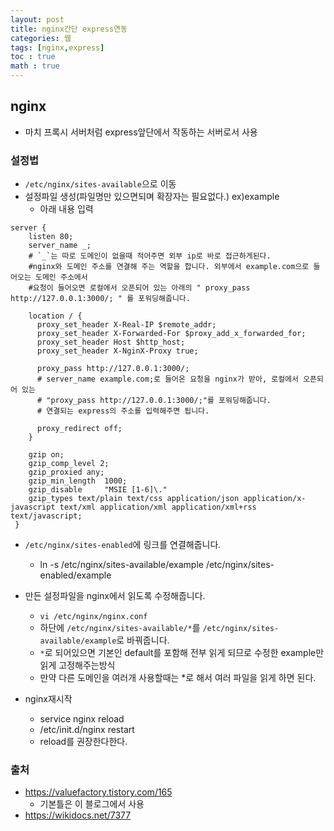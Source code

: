 ```yaml
---
layout: post
title: nginx간단 express연동
categories: 웹
tags: [nginx,express]
toc : true
math : true
---
```


## nginx
- 마치 프록시 서버처럼 express앞단에서 작동하는 서버로서 사용


### 설정법
- `/etc/nginx/sites-available`으로 이동
- 설정파일 생성(파일명만 있으면되며 확장자는 필요없다.) ex)example
  - 아래 내용 입력

```
server {
    listen 80;
    server_name _; 
    # `_`는 따로 도메인이 없을때 적어주면 외부 ip로 바로 접근하게된다.
    #nginx와 도메인 주소를 연결해 주는 역할을 합니다. 외부에서 example.com으로 들어오는 도메인 주소에서 
    #요청이 들어오면 로컬에서 오픈되어 있는 아래의 " proxy_pass http://127.0.0.1:3000/; " 를 포워딩해줍니다.

    location / {
      proxy_set_header X-Real-IP $remote_addr;
      proxy_set_header X-Forwarded-For $proxy_add_x_forwarded_for;
      proxy_set_header Host $http_host;
      proxy_set_header X-NginX-Proxy true;

      proxy_pass http://127.0.0.1:3000/; 
      # server_name example.com;로 들어온 요청을 nginx가 받아, 로컬에서 오픈되어 있는
      # "proxy_pass http://127.0.0.1:3000/;"를 포워딩해줍니다.
      # 연결되는 express의 주소를 입력해주면 됩니다.

      proxy_redirect off;
    }

    gzip on;
    gzip_comp_level 2;
    gzip_proxied any;
    gzip_min_length  1000;
    gzip_disable     "MSIE [1-6]\."
    gzip_types text/plain text/css application/json application/x-javascript text/xml application/xml application/xml+rss text/javascript;
 }
```

- `/etc/nginx/sites-enabled`에 링크를 연결해줍니다.
  - ln -s /etc/nginx/sites-available/example /etc/nginx/sites-enabled/example

- 만든 설정파일을 nginx에서 읽도록 수정해줍니다.
  - `vi /etc/nginx/nginx.conf`
  - 하단에 `/etc/nginx/sites-available/*`를 `/etc/nginx/sites-available/example`로 바꿔줍니다.
  - `*`로 되어있으면 기본인 default를 포함해 전부 읽게 되므로 수정한 example만 읽게 고정해주는방식
  - 만약 다른 도메인을 여러개 사용할때는 *로 해서 여러 파일을 읽게 하면 된다.

- nginx재시작
  - service nginx reload
  - /etc/init.d/nginx restart
  - reload를 권장한다한다.



### 출처 
- https://valuefactory.tistory.com/165
  - 기본틀은 이 블로그에서 사용
- https://wikidocs.net/7377